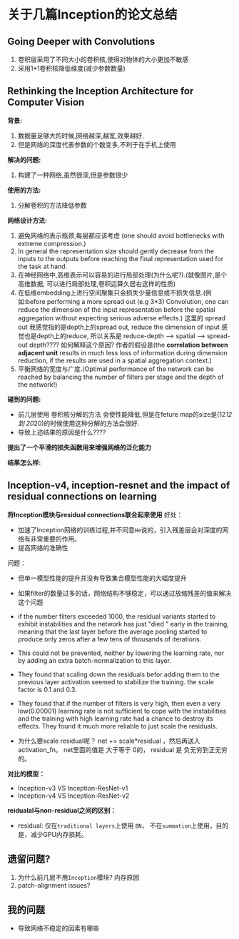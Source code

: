 # 关于几篇Inception的论文总结

## Going Deeper with Convolutions
1. 卷积层采用了不同大小的卷积核,使得对物体的大小更加不敏感
2. 采用1*1卷积核降低维度(减少参数数量)

## Rethinking the Inception Architecture for Computer Vision
**背景:**
1. 数据量足够大的时候,网络越深,越宽,效果越好.
2. 但是网络的深度代表参数的个数变多,不利于在手机上使用

**解决的问题:**
1. 构建了一种网络,虽然很深,但是参数很少

**使用的方法:**
1. 分解卷积的方法降低参数

**网络设计方法:**
1. 避免网络的表示瓶颈,每层都应该考虑 (one should avoid bottlenecks with extreme compression.)
2. In general the representation size should gently decrease from the inputs to the outputs before reaching the final representation used for the task at hand.
3. 在神经网络中,高维表示可以容易的进行局部处理(为什么呢?).(就像图片,是个高维数据, 可以进行局部处理,卷积运算久居右这样的性质)
4. 在低维embedding上进行空间聚集只会损失少量信息或不损失信息.(例如:before performing a more spread out (e.g 3*3) Convolution, one can reduce the dimension of the input representation before the spatial aggregation without expecting serious adverse effects.) 这里的 spread out 我感觉指的是depth上的spread out, reduce the dimension of input 感觉也是depth上的reduce, 所以关系是 reduce-depth --> spatial --> spread-out depth????
如何解释这个原因? 作者的假设是(the **correlation between adjacent unit** results in much less loss of information during dimension reduction, if the results are used in a spatial aggregation context.)
5. 平衡网络的宽度与广度.(Optimal performance of the network can be reached by balancing the number of filters per stage and the depth of the network!)

**碰到的问题:**

* 前几层使用 卷积核分解的方法 会使性能降低,但是在feture map的size是(12*12 到 20*20)的时候使用这种分解的方法会很好.
* 导致上述结果的原因是什么????


**提出了一个平滑的损失函数用来增强网络的泛化能力**

**结果怎么样:**
## Inception-v4, inception-resnet and the impact of residual connections on learning

**将Inception模块与residual connections联合起来使用**
好处：
* 加速了Inception网络的训练过程,并不同意`He`说的，引入残差层会对深度的网络有非常重要的作用。
* 提高网络的准确性

问题：
* 但单一模型性能的提升并没有导致集合模型性能的大幅度提升
* 如果filter的数量过多的话，网络结构不够稳定，可以通过放缩残差的值来解决这个问题
* if the number filters exceeded 1000, the residual variants started to exhibit instabilities and the network has just "died " early in the training, meaning that the last layer before the average pooling started to produce only zeros after a few tens of thousands of iterations.

* This could not be prevented, neither by lowering the learning rate, nor by adding an extra batch-normalization to this layer.

* They found that scaling down the residuals befor adding them to the previous layer activation seemed to stabilize the training.  the scale factor is 0.1 and 0.3.

* They found that if the number of filters is very high, then even a very low(0.00001) learning rate is not sufficient to cope with the instabilities and the training with high learning rate had a chance to destroy its effects. They found it much more reliable to just scale the residuals.

* 为什么要scale residual呢？ net += scale*residual ，然后再送入activation_fn。 net里面的值是 大于等于 0的， residual 是 负无穷到正无穷的。

**对比的模型：**
* Inception-v3 VS Inception-ResNet-v1
* Inception-v4 VS Inception-ResNet-v2


**reidualal与non-residual之间的区别：**

* residual: 仅在`traditional layers`上使用 `BN`， 不在`summation`上使用，目的是，减少GPU内存损耗。
 


## 遗留问题?
1. 为什么前几层不用`Inception`模块?
内存原因
2. patch-alignment issues?

## 我的问题

* 导致网络不稳定的因素有哪些
